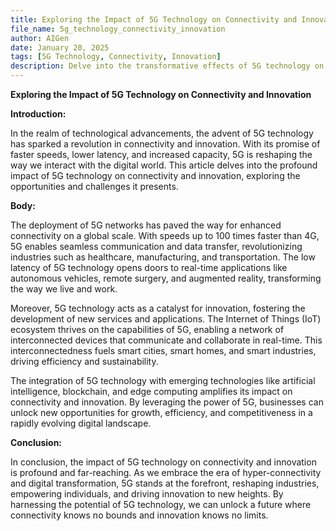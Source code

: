 ```yaml
---
title: Exploring the Impact of 5G Technology on Connectivity and Innovation
file_name: 5g_technology_connectivity_innovation
author: AIGen
date: January 20, 2025
tags: [5G Technology, Connectivity, Innovation]
description: Delve into the transformative effects of 5G technology on connectivity and innovation.
---
```


**Exploring the Impact of 5G Technology on Connectivity and Innovation**

**Introduction:**

In the realm of technological advancements, the advent of 5G technology has sparked a revolution in connectivity and innovation. With its promise of faster speeds, lower latency, and increased capacity, 5G is reshaping the way we interact with the digital world. This article delves into the profound impact of 5G technology on connectivity and innovation, exploring the opportunities and challenges it presents.

**Body:**

The deployment of 5G networks has paved the way for enhanced connectivity on a global scale. With speeds up to 100 times faster than 4G, 5G enables seamless communication and data transfer, revolutionizing industries such as healthcare, manufacturing, and transportation. The low latency of 5G technology opens doors to real-time applications like autonomous vehicles, remote surgery, and augmented reality, transforming the way we live and work.

Moreover, 5G technology acts as a catalyst for innovation, fostering the development of new services and applications. The Internet of Things (IoT) ecosystem thrives on the capabilities of 5G, enabling a network of interconnected devices that communicate and collaborate in real-time. This interconnectedness fuels smart cities, smart homes, and smart industries, driving efficiency and sustainability.

The integration of 5G technology with emerging technologies like artificial intelligence, blockchain, and edge computing amplifies its impact on connectivity and innovation. By leveraging the power of 5G, businesses can unlock new opportunities for growth, efficiency, and competitiveness in a rapidly evolving digital landscape.

**Conclusion:**

In conclusion, the impact of 5G technology on connectivity and innovation is profound and far-reaching. As we embrace the era of hyper-connectivity and digital transformation, 5G stands at the forefront, reshaping industries, empowering individuals, and driving innovation to new heights. By harnessing the potential of 5G technology, we can unlock a future where connectivity knows no bounds and innovation knows no limits.